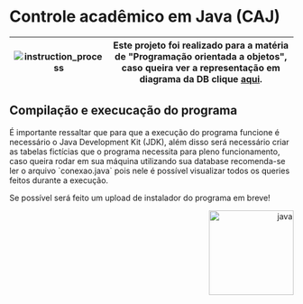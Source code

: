 # Controle acadêmico em Java (CAJ)

| ![instruction_process](https://i.imgur.com/1jZRPKp.gif) | Este projeto foi realizado para a matéria de "Programação orientada a objetos", caso queira ver a representação em diagrama da DB clique [aqui](./Diagrama_DB.jpg). |
|---|---|

## Compilação e execucação do programa

<div align="left">
  É importante ressaltar que para que a execução do programa funcione é necessário o Java Development Kit (JDK), além disso será necessário criar as tabelas fictícias que o programa necessita para pleno funcionamento, caso queira rodar em sua máquina utilizando sua database recomenda-se ler o arquivo `conexao.java` pois nele é possível visualizar todos os queries feitos durante a execução.

Se possível será feito um upload de instalador do programa em breve!

</div>

<div align="right">
  <img src="https://i.imgur.com/wu5eh6H.gif" alt="java" width="150">
</div>

